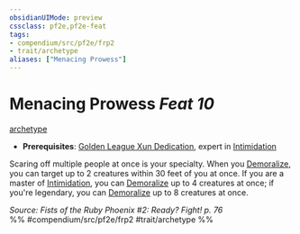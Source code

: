 ```yaml
---
obsidianUIMode: preview
cssclass: pf2e,pf2e-feat
tags:
- compendium/src/pf2e/frp2
- trait/archetype
aliases: ["Menacing Prowess"]
---
```

# Menacing Prowess  *Feat 10*  
[archetype](archetype.md "Archetype Feat Trait")  

- **Prerequisites**: [Golden League Xun Dedication](golden-league-xun-dedication-frp2.md), expert in [Intimidation](skills.md#Intimidation)

Scaring off multiple people at once is your specialty. When you [Demoralize](demoralize.md), you can target up to 2 creatures within 30 feet of you at once. If you are a master of [Intimidation](skills.md#Intimidation), you can [Demoralize](demoralize.md) up to 4 creatures at once; if you're legendary, you can [Demoralize](demoralize.md) up to 8 creatures at once.

*Source: Fists of the Ruby Phoenix #2: Ready? Fight! p. 76*  
%% #compendium/src/pf2e/frp2 #trait/archetype %%